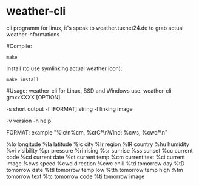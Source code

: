 weather-cli
===========

cli programm for linux, it's speak to weather.tuxnet24.de to grab
actual weather informations


#Compile:

    make

Install (to use symlinking actual weather icon):

    make install

#Usage:
weather-cli  for Linux, BSD and Windows
use: weather-cli gmxxXXXX [OPTION]

  -s		short output
  -f [FORMAT]	 string
  -l		linking image

  -v		version
  -h		help

FORMAT: example
"%lc\n%cm, %ctC°\nWind: %cws, %cwd°\n"

%lo	longitude
%la	latitude
%lc	city
%lr	region
%lR	country
%hu	humidity
%vi	visibility
%pr	pressure
%ri	rising
%sr	sunrise
%ss	sunset
%cc	current code
%cd	current date
%ct	current temp
%cm	current text
%ci	current image
%cws	speed
%cwd	direction
%cwc	chill
%td	tomorrow day
%tD	tomorrow date
%ttl	tomorrow temp low
%tth	tomorrow temp high
%tm	tomorrow text
%tc	tomorrow code
%ti	tomorrow image
